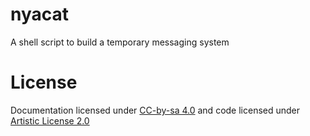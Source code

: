 # nyacat

A shell script to build a temporary messaging system

# License

Documentation licensed under [CC-by-sa 4.0](http://creativecommons.org/licenses/by-sa/4.0/) and code licensed under [Artistic License 2.0](https://spdx.org/licenses/Artistic-2.0.html)
